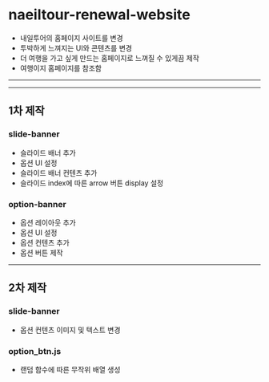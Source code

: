 # naeiltour-renewal-website
- 내일투어의 홈페이지 사이트를 변경
- 투박하게 느껴지는 UI와 콘텐츠를 변경
- 더 여행을 가고 싶게 만드는 홈페이지로 느껴질 수 있게끔 제작
- 여행이지 홈페이지를 참조함

---
---

## 1차 제작

### slide-banner
- 슬라이드 배너 추가
- 옵션 UI 설정
- 슬라이드 배너 컨텐츠 추가
- 슬라이드 index에 따른 arrow 버튼 display 설정

### option-banner
- 옵션 레이아웃 추가
- 옵션 UI 설정
- 옵션 컨텐츠 추가
- 옵션 버튼 제작


---
## 2차 제작

### slide-banner
- 옵션 컨텐츠 이미지 및 텍스트 변경

### option_btn.js
- 랜덤 함수에 따른 무작위 배열 생성